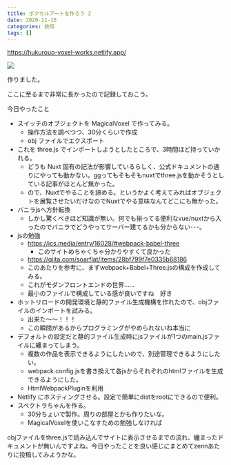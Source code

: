 ```yaml
---
title: ボクセルアートを作ろう 2
date: 2020-11-15
categories: 技術
tags: []
---
```


https://hukurouo-voxel-works.netlify.app/

![](https://firebasestorage.googleapis.com/v0/b/hukurouo.appspot.com/o/image%2Frapture_20201115003436.png?alt=media&token=f92db45a-7483-48b6-a9e6-57806c6fcc44)

作りました。

ここに至るまで非常に長かったので記録しておこう。

今日やったこと

- スイッチのオブジェクトを MagicalVoxel で作ってみる。
  - 操作方法を調べつつ、30分くらいで作成
  - obj ファイルでエクスポート
- これを three.js でインポートしようとしたところで、3時間ほど持っていかれる。
  - どうも Nuxt 固有の記法が影響しているらしく、公式ドキュメントの通りにやっても動かない。ggってもそもそもnuxtでthree.jsを動かそうとしている記事がほとんど無かった。
  - ので、Nuxtでやることを諦める。というかよく考えてみればオブジェクトを展覧させたいだけなのでNuxtでやる意味なんてどこにも無かった。
- バニラjsへ方針転換
  - しかし驚くべきほど知識が無い。何でも揃ってる便利なvue/nuxtから入ったのでバニラでどうやってサーバー建てるかも分からない･･･。
- jsの勉強
  - https://ics.media/entry/16028/#webpack-babel-three
    - このサイトめちゃくちゃ分かりやすくて良かった
  - https://qiita.com/soarflat/items/28bf799f7e0335b68186
  - このあたりを参考に、まずwebpack+Babel+Three.jsの構成を作成してみる。
  - これがモダンフロントエンドの世界......
  - 最小のファイルで構成している感が良いですね　好き
- ホットリロードの開発環境と静的ファイル生成機構を作れたので、objファイルのインポートを試みる。
  - 出来た～～！！！
  - この瞬間があるからプログラミングがやめられないね本当に
- デフォルトの設定だと静的ファイル生成時にjsファイルが1つのmain.jsファイルに纏まってしまう。
  - 複数の作品を表示できるようにしたいので、別途管理できるようにしたい。
  - webpack.config.jsを書き換えて各jsからそれぞれのhtmlファイルを生成できるようにした。
  - HtmlWebpackPluginを利用
- Netlify にホスティングさせる。設定で簡単にdistをrootにできるので便利。
- スペクトラちゃんを作る。
  - 30分ちょいで製作。周りの部屋とかも作りたいな。
  - MagicalVoxelを使いこなすための勉強しなければ




objファイルをthree.jsで読み込んでサイトに表示させるまでの流れ、纏まったドキュメントが無いんですよね。今日やったことを良い感じにまとめてzennあたりに投稿してみようかな。